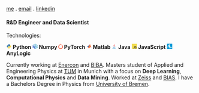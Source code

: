 
[me](https://paul-schulze.webflow.io) . [email](mailto:paul.schulze@outlook.de) . [linkedin](https://www.linkedin.com/in/paul-schulze)

#### R&D Engineer and Data Scientist

Technologies:

<b>
<img src="images/icons/python/python-original.svg" height = 14px> Python  
<img src="images/icons/numpy/numpy-original.svg" height = 14px> Numpy  
<img src="images/icons/PyTorch_logo_icon.svg" height=14px padding=2px> PyTorch  
<img src="images/icons/matlab/matlab-original.svg" height=14px padding=2px>  Matlab  
<img src="images/icons/java/java-original.svg" height=14px padding=2px>  Java  
<img src="images/icons/javascript/javascript-original.svg" height=14px padding=2px>  JavaScript  
<img src="images/icons/anylogic-icon.png" height=14px padding=2px>  AnyLogic  
</b>

Currently working at [Enercon](https://www.enercon.de/en/home/) and [BIBA](https://www.biba.uni-bremen.de/en.html).
Masters student of Applied and Engineering Physics at [TUM](https://www.tum.de/en/) in Munich with a focus on **Deep Learning**, **Computational Physics** and **Data Mining**.
Worked at [Zeiss](https://www.zeiss.com/corporate/int/home.html) and [BIAS](https://www.bias.de/en-gb).
I have a Bachelors Degree in Physics from [University of Bremen](https://www.uni-bremen.de/en/).



<!---  main points:  

large datasets, analysis, with maths, statistics
 

Machine learning
take data, produce results, interpret that data

>